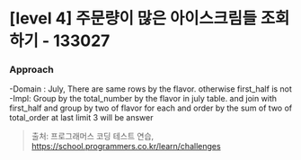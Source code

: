 # [level 4] 주문량이 많은 아이스크림들 조회하기 - 133027 


### Approach
-Domain : July, There are same rows by the flavor. otherwise first_half is not
-Impl: Group by the total_number by the flavor in july table. and join with first_half and group by two of flavor for each and order by the sum of two of total_order at last limit 3 will be answer
> 출처: 프로그래머스 코딩 테스트 연습, https://school.programmers.co.kr/learn/challenges
